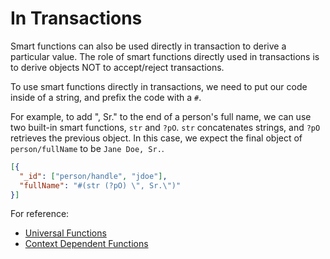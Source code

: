 # In Transactions

Smart functions can also be used directly in transaction to derive a particular value. The role of smart functions directly used in transactions is to derive objects NOT to accept/reject transactions.

To use smart functions directly in transactions, we need to put our code inside of a string, and prefix the code with a `#`.

For example, to add ", Sr." to the end of a person's full name, we can use two built-in smart functions, `str` and `?pO`. `str` concatenates strings, and `?pO` retrieves the previous object. In this case, we expect the final object of `person/fullName` to be `Jane Doe, Sr.`.

```json
[{
  "_id": ["person/handle", "jdoe"],
  "fullName": "#(str (?pO) \", Sr.\")"
}]
```

For reference:

- [Universal Functions](/overview/schema/smartfunctions.mdx#universal-functions)
- [Context Dependent Functions](/overview/schema/smartfunctions.mdx#context-dependent-functions)
